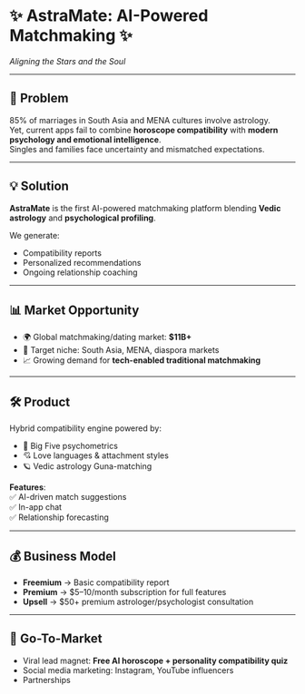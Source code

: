 # ✨ AstraMate: AI-Powered Matchmaking ✨
_Aligning the Stars and the Soul_

---

## 🚨 Problem
85% of marriages in South Asia and MENA cultures involve astrology.  
Yet, current apps fail to combine **horoscope compatibility** with **modern psychology and emotional intelligence**.  
Singles and families face uncertainty and mismatched expectations.

---

## 💡 Solution
**AstraMate** is the first AI-powered matchmaking platform blending **Vedic astrology** and **psychological profiling**.  

We generate:  
- Compatibility reports  
- Personalized recommendations  
- Ongoing relationship coaching  

---

## 📊 Market Opportunity
- 🌍 Global matchmaking/dating market: **$11B+**  
- 🎯 Target niche: South Asia, MENA, diaspora markets  
- 📈 Growing demand for **tech-enabled traditional matchmaking**  

---

## 🛠️ Product
Hybrid compatibility engine powered by:  
- 🧠 Big Five psychometrics  
- 💘 Love languages & attachment styles  
- 🪐 Vedic astrology Guna-matching  

**Features**:  
✅ AI-driven match suggestions  
✅ In-app chat  
✅ Relationship forecasting  

---

## 💰 Business Model
- **Freemium** → Basic compatibility report  
- **Premium** → $5–10/month subscription for full features  
- **Upsell** → $50+ premium astrologer/psychologist consultation  

---

## 🚀 Go-To-Market
- Viral lead magnet: **Free AI horoscope + personality compatibility quiz**  
- Social media marketing: Instagram, YouTube influencers  
- Partnerships
